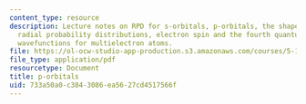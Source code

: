 ```yaml
---
content_type: resource
description: Lecture notes on RPD for s-orbitals, p-orbitals, the shape of p-orbitals,
  radial probability distributions, electron spin and the fourth quantum number, and
  wavefunctions for multielectron atoms.
file: https://ol-ocw-studio-app-production.s3.amazonaws.com/courses/5-111-principles-of-chemical-science-fall-2008/733a50a0c3843086ea5627cd4517566f_lecnotes07.pdf
file_type: application/pdf
resourcetype: Document
title: p-orbitals
uid: 733a50a0-c384-3086-ea56-27cd4517566f
---
```

